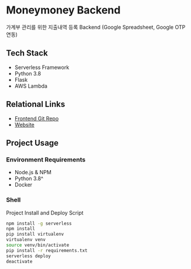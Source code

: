 # Moneymoney Backend
가계부 관리를 위한 지출내역 등록 Backend (Google Spreadsheet, Google OTP 연동)

## Tech Stack
- Serverless Framework
- Python 3.8
- Flask
- AWS Lambda

## Relational Links
- [Frontend Git Repo](https://github.com/dokdo2013/moneymoney-front)
- [Website](https://money.haenu.com)

## Project Usage
### Environment Requirements
- Node.js & NPM
- Python 3.8^
- Docker

### Shell
Project Install and Deploy Script
```bash
npm install -g serverless
npm install
pip install virtualenv
virtualenv venv
source venv/bin/activate
pip install -r requirements.txt
serverless deploy
deactivate
```



